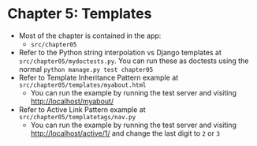 # Chapter 5: Templates

* Most of the chapter is contained in the app:
	- `src/chapter05`
* Refer to the Python string interpolation vs Django templates at `src/chapter05/mydoctests.py`. You can run these as doctests using the normal `python manage.py test chapter05`
* Refer to Template Inheritance Pattern example at `src/chapter05/templates/myabout.html`
  - You can run the example by running the test server and visiting <http://localhost/myabout/>
* Refer to Active Link Pattern example at `src/chapter05/templatetags/nav.py`
  - You can run the example by running the test server and visiting <http://localhost/active/1/> and change the last digit to `2` or `3`
